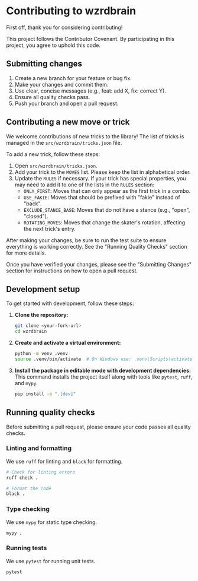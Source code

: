 # Contributing to wzrdbrain

First off, thank you for considering contributing!

This project follows the Contributor Covenant. By participating in this project, you agree to uphold this code.

## Submitting changes

1.  Create a new branch for your feature or bug fix.
2.  Make your changes and commit them.
3.  Use clear, concise messages (e.g., feat: add X, fix: correct Y).
4.  Ensure all quality checks pass.
5.  Push your branch and open a pull request.

## Contributing a new move or trick

We welcome contributions of new tricks to the library! The list of tricks is managed in the `src/wzrdbrain/tricks.json` file.

To add a new trick, follow these steps:

1.  Open `src/wzrdbrain/tricks.json`.
2.  Add your trick to the `MOVES` list. Please keep the list in alphabetical order.
3.  Update the `RULES` if necessary. If your trick has special properties, you may need to add it to one of the lists in the `RULES` section:
    *   `ONLY_FIRST`: Moves that can only appear as the first trick in a combo.
    *   `USE_FAKIE`: Moves that should be prefixed with "fakie" instead of "back".
    *   `EXCLUDE_STANCE_BASE`: Moves that do not have a stance (e.g., "open", "closed").
    *   `ROTATING_MOVES`: Moves that change the skater's rotation, affecting the next trick's entry.

After making your changes, be sure to run the test suite to ensure everything is working correctly. See the "Running Quality Checks" section for more details.

Once you have verified your changes, please see the "Submitting Changes" section for instructions on how to open a pull request.

## Development setup

To get started with development, follow these steps:

1.  **Clone the repository:**
    ```bash
    git clone <your-fork-url>
    cd wzrdbrain
    ```

2.  **Create and activate a virtual environment:**
    ```bash
    python -m venv .venv
    source .venv/bin/activate  # On Windows use: .venv\Scripts\activate
    ```

3.  **Install the package in editable mode with development dependencies:**
    This command installs the project itself along with tools like `pytest`, `ruff`, and `mypy`.
    ```bash
    pip install -e ".[dev]"
    ```

## Running quality checks

Before submitting a pull request, please ensure your code passes all quality checks.

### Linting and formatting

We use `ruff` for linting and `black` for formatting.

```bash
# Check for linting errors
ruff check .

# Format the code
black .
```

### Type checking

We use `mypy` for static type checking.

```bash
mypy .
```

### Running tests

We use `pytest` for running unit tests.

```bash
pytest
```
